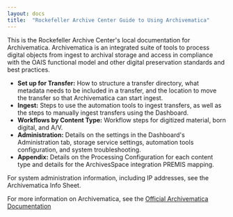 ```yaml
---
layout: docs
title:  "Rockefeller Archive Center Guide to Using Archivematica"
---
```


This is the Rockefeller Archive Center's local documentation for Archivematica. Archivematica is an integrated suite of tools to process digital objects from ingest to archival storage and access in compliance with the OAIS functional model and other digital preservation standards and best practices.

 - **Set up for Transfer:** How to structure a transfer directory, what metadata needs to be included in a transfer, and the location to move the transfer so that Archivematica can start ingest.
 - **Ingest:** Steps to use the automation tools to ingest transfers, as well as the steps to manually ingest transfers using the Dashboard.
 - **Workflows by Content Type:** Workflow steps for digitized material, born digital, and A/V.
 - **Administration:** Details on the settings in the Dashboard's Administration tab, storage service settings, automation tools configuration, and system troubleshooting.
 - **Appendix:** Details on the Processing Configuration for each content type and details for the ArchivesSpace integration PREMIS mapping.

For system administration information, including IP addresses, see the Archivematica Info Sheet.

For more information on Archivematica, see the [Official Archivematica Documentation](https://www.archivematica.org/en/docs/archivematica-1.7/)

